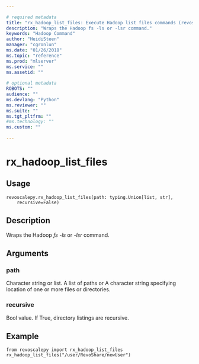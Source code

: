 ```yaml
--- 
 
# required metadata 
title: "rx_hadoop_list_files: Execute Hadoop list files commands (revoscalepy)" 
description: "Wraps the Hadoop fs -ls or -lsr command." 
keywords: "Hadoop Command" 
author: "HeidiSteen" 
manager: "cgronlun" 
ms.date: "01/26/2018" 
ms.topic: "reference" 
ms.prod: "mlserver" 
ms.service: "" 
ms.assetid: "" 
 
# optional metadata 
ROBOTS: "" 
audience: "" 
ms.devlang: "Python" 
ms.reviewer: "" 
ms.suite: "" 
ms.tgt_pltfrm: "" 
#ms.technology: "" 
ms.custom: "" 
 
---
```


# rx_hadoop_list_files


 


## Usage



```
revoscalepy.rx_hadoop_list_files(path: typing.Union[list, str],
    recursive=False)
```





## Description

Wraps the Hadoop *fs -ls* or *-lsr* command.


## Arguments


### path

Character string or list. A list of paths or A character string specifying location of one or more files
or directories.


### recursive

Bool value. If True, directory listings are recursive.


## Example



```
from revoscalepy import rx_hadoop_list_files
rx_hadoop_list_files("/user/RevoShare/newUser")
```

